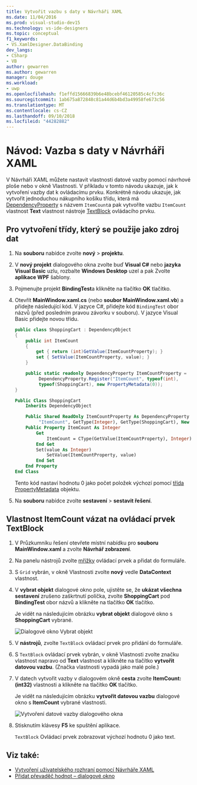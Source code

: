 ```yaml
---
title: Vytvořit vazbu s daty v Návrháři XAML
ms.date: 11/04/2016
ms.prod: visual-studio-dev15
ms.technology: vs-ide-designers
ms.topic: conceptual
f1_keywords:
- VS.XamlDesigner.DataBinding
dev_langs:
- CSharp
- VB
author: gewarren
ms.author: gewarren
manager: douge
ms.workload:
- uwp
ms.openlocfilehash: f1effd15666839b6e48bcebf46120585c4cfc36c
ms.sourcegitcommit: 1ab675a872848c81a44d6b4bd3a49958fe673c56
ms.translationtype: MT
ms.contentlocale: cs-CZ
ms.lasthandoff: 09/10/2018
ms.locfileid: "44282882"
---
```

# <a name="walkthrough-bind-to-data-in-xaml-designer"></a>Návod: Vazba s daty v Návrháři XAML

V Návrháři XAML můžete nastavit vlastnosti datové vazby pomocí návrhové ploše nebo v okně Vlastnosti. V příkladu v tomto návodu ukazuje, jak k vytvoření vazby dat k ovládacímu prvku. Konkrétně návodu ukazuje, jak vytvořit jednoduchou nákupního košíku třídu, která má [DependencyProperty](/uwp/api/Windows.UI.Xaml.DependencyProperty) s názvem `ItemCount`a pak vytvoříte vazbu `ItemCount` vlastnost **Text** vlastnost nástroje [TextBlock](/uwp/api/Windows.UI.Xaml.Controls.TextBlock) ovládacího prvku.

## <a name="to-create-a-class-to-use-as-a-data-source"></a>Pro vytvoření třídy, který se použije jako zdroj dat

1. Na **souboru** nabídce zvolte **nový** > **projektu**.

1. V **nový projekt** dialogového okna zvolte buď **Visual C#** nebo **jazyka Visual Basic** uzlu, rozbalte **Windows Desktop** uzel a pak Zvolte **aplikace WPF** šablony.

1. Pojmenujte projekt **BindingTest**a klikněte na tlačítko **OK** tlačítko.

1. Otevřít **MainWindow.xaml.cs** (nebo **soubor MainWindow.xaml.vb**) a přidejte následující kód. V jazyce C#, přidejte kód `BindingTest` obor názvů (před posledním pravou závorku v souboru). V jazyce Visual Basic přidejte novou třídu.

   ```csharp
   public class ShoppingCart : DependencyObject
   {
       public int ItemCount
       {
           get { return (int)GetValue(ItemCountProperty); }
           set { SetValue(ItemCountProperty, value); }
       }

       public static readonly DependencyProperty ItemCountProperty =
            DependencyProperty.Register("ItemCount", typeof(int),
            typeof(ShoppingCart), new PropertyMetadata(0));
   }
   ```

   ```vb
   Public Class ShoppingCart
       Inherits DependencyObject

       Public Shared ReadOnly ItemCountProperty As DependencyProperty = DependencyProperty.Register(
            "ItemCount", GetType(Integer), GetType(ShoppingCart), New PropertyMetadata(0))
       Public Property ItemCount As Integer
           Get
               ItemCount = CType(GetValue(ItemCountProperty), Integer)
           End Get
           Set(value As Integer)
               SetValue(ItemCountProperty, value)
           End Set
       End Property
   End Class
   ```

   Tento kód nastaví hodnotu 0 jako počet položek výchozí pomocí [třída PropertyMetadata](/uwp/api/Windows.UI.Xaml.PropertyMetadata) objektu.

1. Na **souboru** nabídce zvolte **sestavení** > **sestavit řešení**.

## <a name="to-bind-the-itemcount-property-to-a-textblock-control"></a>Vlastnost ItemCount vázat na ovládací prvek TextBlock

1. V Průzkumníku řešení otevřete místní nabídku pro **souboru MainWindow.xaml** a zvolte **Návrhář zobrazení**.

1. Na panelu nástrojů zvolte [mřížky](/uwp/api/Windows.UI.Xaml.Controls.Grid) ovládací prvek a přidat do formuláře.

1. S `Grid` vybrán, v okně Vlastnosti zvolte **nový** vedle **DataContext** vlastnost.

1. V **vybrat objekt** dialogové okno pole, ujistěte se, že **ukázat všechna sestavení** zrušeno zaškrtnutí políčka, zvolte **ShoppingCart** pod **BindingTest** obor názvů a klikněte na tlačítko **OK** tlačítko.

     Je vidět na následujícím obrázku **vybrat objekt** dialogové okno s **ShoppingCart** vybrané.

     ![Dialogové okno Vybrat objekt](../designers/media/blendselectobject.png)

1. V **nástrojů**, zvolte `TextBlock` ovládací prvek pro přidání do formuláře.

1. S `TextBlock` ovládací prvek vybrán, v okně Vlastnosti zvolte značku vlastnost napravo od **Text** vlastnost a klikněte na tlačítko **vytvořit datovou vazbu**. (Značka vlastnosti vypadá jako malé pole.)

1. V datech vytvořit vazby v dialogovém okně **cesta** zvolte **ItemCount: (int32)** vlastnosti a klikněte na tlačítko **OK** tlačítko.

     Je vidět na následujícím obrázku **vytvořit datovou vazbu** dialogové okno s **ItemCount** vybrané vlastnosti.

     ![Vytvoření datové vazby dialogového okna](../designers/media/xaml_create_data_binding.png)

1. Stisknutím klávesy **F5** ke spuštění aplikace.

     `TextBlock` Ovládací prvek zobrazovat výchozí hodnotu 0 jako text.

## <a name="see-also"></a>Viz také:

- [Vytvoření uživatelského rozhraní pomocí Návrháře XAML](../designers/creating-a-ui-by-using-xaml-designer-in-visual-studio.md)
- [Přidat převaděč hodnot – dialogové okno](https://msdn.microsoft.com/library/c5f3d110-a541-4b55-8bca-928f77778af8)